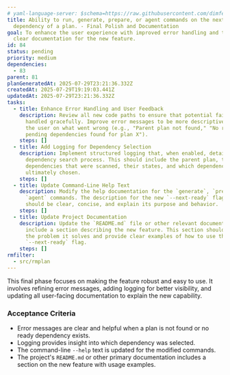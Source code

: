 ```yaml
---
# yaml-language-server: $schema=https://raw.githubusercontent.com/dimfeld/llmutils/main/schema/rmplan-plan-schema.json
title: Ability to run, generate, prepare, or agent commands on the next ready
  dependency of a plan. - Final Polish and Documentation
goal: To enhance the user experience with improved error handling and to provide
  clear documentation for the new feature.
id: 84
status: pending
priority: medium
dependencies:
  - 83
parent: 81
planGeneratedAt: 2025-07-29T23:21:36.332Z
createdAt: 2025-07-29T19:19:03.441Z
updatedAt: 2025-07-29T23:21:36.332Z
tasks:
  - title: Enhance Error Handling and User Feedback
    description: Review all new code paths to ensure that potential failures are
      handled gracefully. Improve error messages to be more descriptive, guiding
      the user on what went wrong (e.g., "Parent plan not found," "No ready or
      pending dependencies found for plan X").
    steps: []
  - title: Add Logging for Dependency Selection
    description: Implement structured logging that, when enabled, details the
      dependency search process. This should include the parent plan, the
      dependencies that were scanned, their states, and which dependency was
      ultimately chosen.
    steps: []
  - title: Update Command-Line Help Text
    description: Modify the help documentation for the `generate`, `prepare`, and
      `agent` commands. The description for the new `--next-ready` flag
      should be clear, concise, and explain its purpose and behavior.
    steps: []
  - title: Update Project Documentation
    description: Update the `README.md` file or other relevant documentation to
      include a section describing the new feature. This section should explain
      the problem it solves and provide clear examples of how to use the
      `--next-ready` flag.
    steps: []
rmfilter:
  - src/rmplan
---
```


This final phase focuses on making the feature robust and easy to use. It involves refining error messages, adding logging for better visibility, and updating all user-facing documentation to explain the new capability.

### Acceptance Criteria
- Error messages are clear and helpful when a plan is not found or no ready dependency exists.
- Logging provides insight into which dependency was selected.
- The command-line `--help` text is updated for the modified commands.
- The project's `README.md` or other primary documentation includes a section on the new feature with usage examples.
